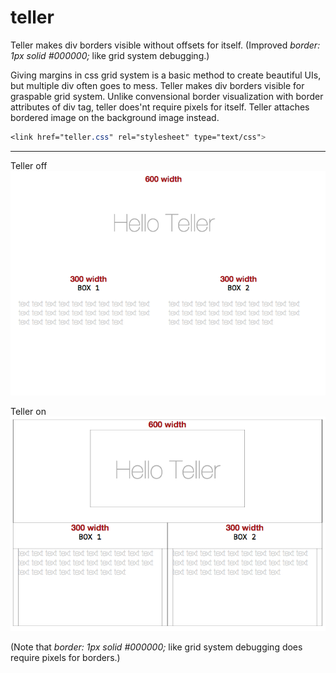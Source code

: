 # teller
Teller makes div borders visible without offsets for itself.
 (Improved *border: 1px solid #000000;* like grid system debugging.)

Giving margins in css grid system is a basic method to create beautiful UIs, but multiple div often goes to mess. Teller makes div borders visible for graspable grid system. Unlike convensional border visualization with border attributes of div tag, teller does'nt require pixels for itself. Teller attaches bordered image on the background image instead.

```css
<link href="teller.css" rel="stylesheet" type="text/css">
```

* * *

  Teller off
![Alt text](2.png)


  Teller on
![Alt text](1.png)

(Note that *border: 1px solid #000000;* like grid system debugging does require pixels for borders.)